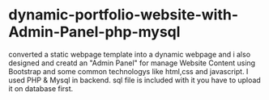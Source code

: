 # dynamic-portfolio-website-with-Admin-Panel-php-mysql
 converted a static webpage template into a dynamic webpage and i also designed and creatd an "Admin Panel" for manage Website Content using Bootstrap and some common technologys like html,css and javascript.  I used PHP &amp; Mysql in backend. sql file is included with it you have to upload it on database first.
